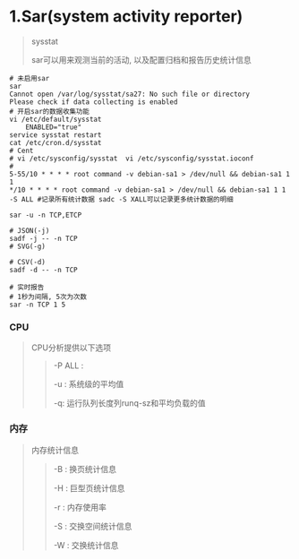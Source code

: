 # 1.Sar(system activity reporter)

> sysstat
>
> sar可以用来观测当前的活动, 以及配置归档和报告历史统计信息

```
# 未启用sar
sar
Cannot open /var/log/sysstat/sa27: No such file or directory
Please check if data collecting is enabled
# 开启sar的数据收集功能
vi /etc/default/sysstat
	ENABLED="true"
service sysstat restart
cat /etc/cron.d/sysstat
# Cent
# vi /etc/sysconfig/sysstat  vi /etc/sysconfig/sysstat.ioconf
#
5-55/10 * * * * root command -v debian-sa1 > /dev/null && debian-sa1 1 1
*/10 * * * * root command -v debian-sa1 > /dev/null && debian-sa1 1 1 -S ALL #记录所有统计数据 sadc -S XALL可以记录更多统计数据的明细

sar -u -n TCP,ETCP

# JSON(-j)
sadf -j -- -n TCP
# SVG(-g)

# CSV(-d)
sadf -d -- -n TCP
```

```
# 实时报告
# 1秒为间隔, 5次为次数
sar -n TCP 1 5 
```

### CPU

> CPU分析提供以下选项
>
> > -P ALL :
> >
> > -u : 系统级的平均值
> >
> > -q: 运行队列长度列runq-sz和平均负载的值

### 内存

> 内存统计信息
>
> > -B : 换页统计信息 
> >
> > -H : 巨型页统计信息
> >
> > -r : 内存使用率
> >
> > -S : 交换空间统计信息
> >
> > -W : 交换统计信息
